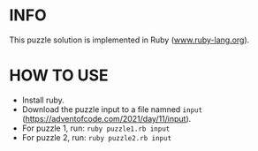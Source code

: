 # INFO
This puzzle solution is implemented in Ruby (www.ruby-lang.org).

# HOW TO USE
- Install ruby.
- Download the puzzle input to a file namned `input` (https://adventofcode.com/2021/day/11/input).
- For puzzle 1, run: `ruby puzzle1.rb input`
- For puzzle 2, run: `ruby puzzle2.rb input`
